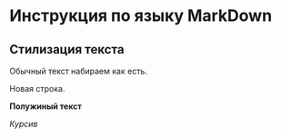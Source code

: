 # Инструкция по языку MarkDown

## Стилизация текста

Обычный текст набираем как есть.

Новая строка.

**Полужиный текст**

*Курсив*
